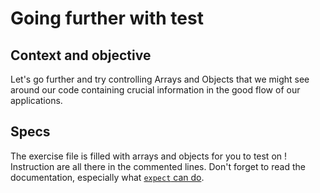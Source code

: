 # Going further with test

## Context and objective

Let's go further and try controlling Arrays and Objects that we might see around our code containing crucial information in the good flow of our applications.

## Specs

The exercise file is filled with arrays and objects for you to test on ! Instruction are all there in the commented lines.
Don't forget to read the documentation, especially what [`expect` can do](https://jestjs.io/docs/en/expect).
